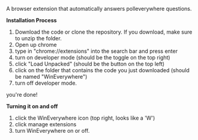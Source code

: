 A browser extension that automatically answers polleverywhere questions.

**Installation Process**
1) Download the code or clone the repository. If you download, make sure to unzip the folder.
2) Open up chrome
3) type in "chrome://extensions" into the search bar and press enter
4) turn on developer mode (should be the toggle on the top right)
5) click "Load Unpacked" (should be the button on the top left)
6) click on the folder that contains the code you just downloaded (should be named "WinEverywhere")
7) turn off developer mode.

you're done!

**Turning it on and off**
1) click the WinEverywhere icon (top right, looks like a 'W')
2) click manage extensions
3) turn WinEverywhere on or off.
